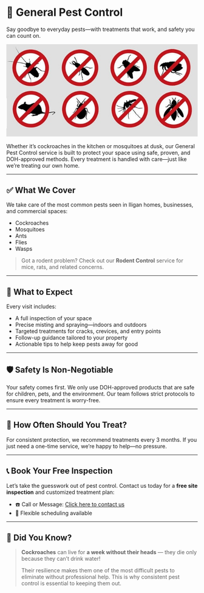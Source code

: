 # 🐜 General Pest Control  
Say goodbye to everyday pests—with treatments that work, and safety you can count on.

![General Pest Control Banner](/images/tpc_182.jpg)

Whether it’s cockroaches in the kitchen or mosquitoes at dusk, our General Pest Control service is built to protect your space using safe, proven, and DOH-approved methods. Every treatment is handled with care—just like we’re treating our own home.

---

## ✅ What We Cover  

We take care of the most common pests seen in Iligan homes, businesses, and commercial spaces:

- Cockroaches  
- Mosquitoes  
- Ants  
- Flies  
- Wasps  

> Got a rodent problem? Check out our **Rodent Control** service for mice, rats, and related concerns.

---

## 🧰 What to Expect  

Every visit includes:

- A full inspection of your space  
- Precise misting and spraying—indoors and outdoors  
- Targeted treatments for cracks, crevices, and entry points  
- Follow-up guidance tailored to your property  
- Actionable tips to help keep pests away for good

---

## 🛡️ Safety Is Non-Negotiable  

Your safety comes first. We only use DOH-approved products that are safe for children, pets, and the environment. Our team follows strict protocols to ensure every treatment is worry-free.

---

## 🔁 How Often Should You Treat?  

For consistent protection, we recommend treatments every 3 months. If you just need a one-time service, we’re happy to help—no pressure.

---

## 📞 Book Your Free Inspection  

Let’s take the guesswork out of pest control. Contact us today for a **free site inspection** and customized treatment plan:

- ☎️ Call or Message: [Click here to contact us](/#contact)  
- 📅 Flexible scheduling available

---

## 📌 Did You Know?

> **Cockroaches** can live for **a week without their heads** — they die only because they can’t drink water!  
>  
> Their resilience makes them one of the most difficult pests to eliminate without professional help. This is why consistent pest control is essential to keeping them out.
